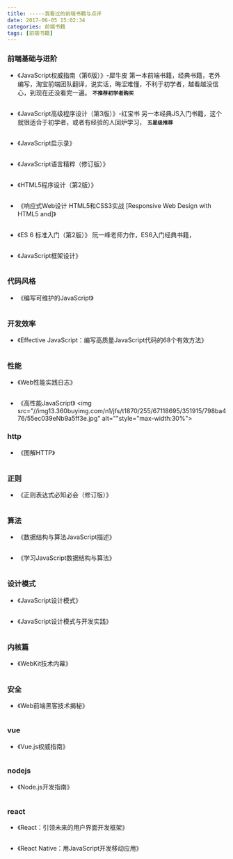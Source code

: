 ```yaml
---
title: -----我看过的前端书籍与点评
date: 2017-06-05 15:02:34
categories: 前端书籍
tags: [前端书籍]
---
```


### 前端基础与进阶

* 《JavaScript权威指南（第6版）》-犀牛皮
第一本前端书籍，经典书籍，老外编写，淘宝前端团队翻译，说实话，晦涩难懂，不利于初学者，越看越没信心，到现在还没看完一遍。
**`不推荐初学者购买`**
<img src="//img11.360buyimg.com/n1/g2/M03/01/0C/rBEGEU-aYKwIAAAAAAEzCXSdbiYAAARXAL5j4AAATMh369.jpg" alt="" style="max-width:30%">


* 《JavaScript高级程序设计（第3版）》-红宝书
另一本经典JS入门书籍，这个就很适合于初学者，或者有经验的人回炉学习，
**`五星级推荐`**
<img src="//img12.360buyimg.com/n1/14307/41ae83c0-f276-451a-8fca-3f769820f3d1.jpg" alt="" style="max-width:30%">


* 《JavaScript启示录》

<img src="//img11.360buyimg.com/n1/g15/M09/0A/1C/rBEhWVMZNJkIAAAAAAFeoviKu2YAAJlZQFQT6EAAV66765.jpg" alt="" style="max-width:30%">

* 《JavaScript语言精粹（修订版）》
<img src="//img13.360buyimg.com/n1/g13/M02/04/0E/rBEhVFHbZw0IAAAAAALFxgN_LSsAAA3fgLESAwAAsXe559.jpg" alt="" style="max-width:30%">


* 《HTML5程序设计（第2版）》
<img src="//img10.360buyimg.com/n1/g1/M01/03/16/rBEGDU-jM70IAAAAAAEjTvIEeV4AAAudgCK_okAASNm252.jpg" alt="" style="max-width:30%">

* 《响应式Web设计 HTML5和CSS3实战 [Responsive Web Design with HTML5 and]》
<img src="//img13.360buyimg.com/n1/g8/M02/0F/0F/rBEHZ1CzGiAIAAAAAAEcNlpV4sEAADBsQEEF-wAARxO534.jpg" alt="" style="max-width:30%">

* 《ES 6 标准入门（第2版）》
阮一峰老师力作，ES6入门经典书籍，
<img src="//img10.360buyimg.com/n1/jfs/t2035/234/1939068128/144869/abfb6aaa/569761afNa913e26b.jpg" alt="" style="max-width:30%">

* 《JavaScript框架设计》
<img src="//img14.360buyimg.com/n1/g16/M00/02/13/rBEbRVNsRh4IAAAAAAUvC4Ln8GsAAAgfgOVp9cABS8j047.jpg" alt="" style="max-width:30%">

### 代码风格

* 《编写可维护的JavaScript》
<img src="//img10.360buyimg.com/n1/g10/M00/08/19/rBEQWFE5UAMIAAAAAAIdHGYQUr8AABt2QDZKuwAAh00309.jpg" alt="" style="max-width:30%">

### 开发效率

* 《Effective JavaScript：编写高质量JavaScript代码的68个有效方法》
<img src="//img10.360buyimg.com/n1/g13/M08/04/18/rBEhU1KB97wIAAAAAAPTJ85RehMAAFZcgKfxfkAA9M_171.jpg" alt="" style="max-width:30%">

### 性能

* 《Web性能实践日志》
<img src="//img13.360buyimg.com/n1/g17/M00/00/02/rBEbR1NpjIcIAAAAAAGsWRvJ8HMAAAA9gEmmWAAAaxx933.jpg" alt="" style="max-width:30%">

* 《高性能JavaScript》
<img src="//img13.360buyimg.com/n1/jfs/t1870/255/67118695/351915/798ba476/55ec039eNb9a5ff3e.jpg" alt=""style="max-width:30%">

### http

* 《图解HTTP》
<img src="//img11.360buyimg.com/n1/jfs/t5590/285/1989334362/183312/34b3704e/592bf160N42e0cd1e.jpg" alt="" style="max-width:30%">

### 正则

* 《正则表达式必知必会（修订版）》
<img src="//img13.360buyimg.com/n1/jfs/t727/77/436173169/389350/6fd523ac/54af7ab5Nc678a36e.jpg" alt="" style="max-width:30%">

### 算法 

* 《数据结构与算法JavaScript描述》
<img src="//img12.360buyimg.com/n1/jfs/t223/243/1639658472/413040/2c5c7756/53fd2e61Nd737999a.jpg" alt="" style="max-width:30%">

* 《学习JavaScript数据结构与算法》
<img src="//img11.360buyimg.com/n1/jfs/t2011/113/969828986/452463/d7d58ac4/56396ea2Nd7c14340.jpg" alt="" style="max-width:30%">

### 设计模式

* 《JavaScript设计模式》
<img src="//img12.360buyimg.com/n1/g15/M03/00/05/rBEhWlGwZjIIAAAAAAJPKDFvbQkAAACNQIU6D0AAk9A547.jpg" alt="" style="max-width:30%">

* 《JavaScript设计模式与开发实践》
<img src="//img10.360buyimg.com/n1/jfs/t1003/219/824406487/201639/8df85ffe/554ad589N5f7579a4.jpg" alt="" style="max-width:30%">

### 内核篇

* 《WebKit技术内幕》
<img src="//img10.360buyimg.com/n1/jfs/t184/164/2031622781/347694/cc1c316/53c3b3c5N520d77eb.jpg" alt="" style="max-width:30%">

### 安全

* 《Web前端黑客技术揭秘》
<img src="//img12.360buyimg.com/n1/g15/M04/1E/0F/rBEhWVK5LKUIAAAAAAH5maKSBlIAAHKWAC0A-sAAfmx883.jpg" alt="" style="max-width:30%">

### vue
* 《Vue.js权威指南》
<img src="//img14.360buyimg.com/n1/jfs/t3049/211/1135504925/129375/cc072102/57c6862aN329b23fd.jpg" alt="" style="max-width:30%">

### nodejs

* 《Node.js开发指南》
<img src="//img14.360buyimg.com/n1/g5/M02/0D/17/rBEDik_nzJ4IAAAAAADIhRVE_3gAACrgAP4HdoAAMid447.jpg" alt="" style="max-width:30%">

### react

* 《React：引领未来的用户界面开发框架》
<img src="//img14.360buyimg.com/n1/jfs/t1507/354/102299515/496841/af9988b3/5559c20fNb4f1e2ad.jpg" alt="" style="max-width:30%">

* 《React Native：用JavaScript开发移动应用》
<img src="//img10.360buyimg.com/n1/jfs/t2461/112/786148188/431028/45ed77f9/5628b000N6029c7d5.jpg" alt="" style="max-width:30%">


